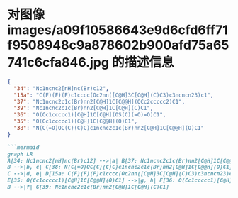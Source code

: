 # 对图像 images/a09f10586643e9d6cfd6ff71f9508948c9a878602b900afd75a65741c6cfa846.jpg 的描述信息

```json
{
  "34": "Nc1ncnc2[nH]nc(Br)c12",
  "15a": "C(F)(F)(F)c1cccc(Oc2nn([C@H]3C[C@H](C)C3)c3ncncn23)c1",
  "37": "Nc1ncnc2c1c(Br)nn2[C@H]1C[C@@H](OCc2ccccc2)C1",
  "39": "Nc1ncnc2c1c(Br)nn2[C@H]1C[C@H](C)C1",
  "36": "O(Cc1ccccc1)[C@H]1C[C@H](OS(C)(=O)=O)C1",
  "35": "O(Cc1ccccc1)[C@H]1C[C@@H](O)C1",
  "38": "N(C(=O)OC(C)(C)C)c1ncnc2c1c(Br)nn2[C@H]1C[C@@H](O)C1"
}
```

```markdown
```mermaid
graph LR
A[34: Nc1ncnc2[nH]nc(Br)c12] -->|a| B[37: Nc1ncnc2c1c(Br)nn2[C@H]1C[C@@H](OCc2ccccc2)C1]
B -->|b, c| C[38: N(C(=O)OC(C)(C)C)c1ncnc2c1c(Br)nn2[C@H]1C[C@@H](O)C1]
C -->|d, e| D[15a: C(F)(F)(F)c1cccc(Oc2nn([C@H]3C[C@H](C)C3)c3ncncn23)c1]
E[35: O(Cc1ccccc1)[C@H]1C[C@@H](O)C1] -->|g, h| F[36: O(Cc1ccccc1)[C@H]1C[C@H](OS(C)(=O)=O)C1]
B -->|f| G[39: Nc1ncnc2c1c(Br)nn2[C@H]1C[C@H](C)C1]
```

